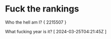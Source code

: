 # Fuck the rankings

Who the hell am I?
{ 2215507 }

What fucking year is it?
[ 2024-03-25T04:21:45Z ]
